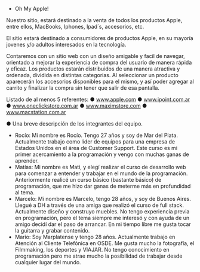 - Oh My Apple!

Nuestro sitio, estará destinado a la venta de todos los productos Apple, entre ellos, MacBooks, Iphones, Ipad´s, accesorios, etc.

El sitio estará destinado a consumidores de productos Apple, en su mayoría jovenes y/o adultos interesados en la tecnología.

Contaremos con un sitio web con un diseño amigable y facil de navegar, orientado a mejorar la experiencia de
compra del usuario de manera rápida y eficaz. Los productos estarán distribuidos de una manera atractiva y ordenada, dividida en distintas categorias.
Al seleccionar un producto aparecerán los accesorios disponibles para el mismo, y así poder agregar al carrito y finalizar la compra sin tener que salir de esa pantalla.

Listado de al menos 5 referentes:
● www.apple.com
● www.ipoint.com.ar
● www.oneclickstore.com.ar
● www.maximstore.com
● www.macstation.com.ar

● Una breve descripción de los integrantes del equipo.
* Rocío: Mi nombre es Rocío. Tengo 27 años y soy de Mar del Plata. Actualmente trabajo como líder de equipos para una empresa de Estados Unidos en el área de Customer Support. Este curso es mi primer acercamiento a la programación y vengo con muchas ganas de aprender.
* Matías: Mi nombre es Mati, y elegí realizar el curso de desarrollo web para comenzar a entender y trabajar en el mundo de la programación. Anteriormente realicé un curso básico (bastante básico) de programación, que me hizo dar ganas de meterme más en profundidad al tema.
* Marcelo: Mi nombre es Marcelo, tengo 28 años, y soy de Buenos Aires. Llegué a DH a través de una amiga que realizó el curso de full stack. Actualmente diseño y construyo muebles. No tengo experiencia previa en programación, pero el tema siempre me interesó y con ayuda de un amigo decidí dar el paso de arrancar. En mi tiempo libre me gusta tocar la guitarra y grabar contenido.
* Mario: Soy Marplatense y tengo 28 años. Actualmente trabajo en Atención al Cliente Telefónica en OSDE. Me gusta mucho la fotografía, el Filmmaking, los deportes y VIAJAR. No tengo conocimiento en programación pero me atrae mucho la posibilidad de trabajar desde cualquier lugar del mundo.
